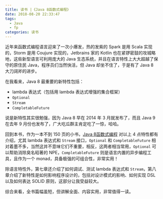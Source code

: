 ```yaml
---
title: 读书 |《Java 8函数式编程》
date: 2018-08-20 22:33:47
tags:
  - Java
  - fp
categories: 读书
---
```


近年来函数式编程语言迎来了一次小爆发，热的发紫的 Spark 是用 Scala 实现的，Storm 是用 Coujure 实现的，Jetbrains 家的 Kotlin 也在紧锣密鼓的攻城略地，这些新型语言可利用庞大的 Java 生态系统，并且在语言特性上大大超越了保守的原住民 Java，程序员们当然快活，但 Java 却坐不住了，于是有了 Java 8 大刀阔斧的进步。

在我看来，Java 8 最重要的新特性包括：

* lambda 表达式（包括用 lambda 表达式增强的集合框架）
* `Optional`
* `Stream`
* `CompletableFuture`

说是新特性其实很勉强，因为 Java 8 早在 2014 年 3 月就发布了，而且 Java 9 在去年 9 月份也发布了，广大吃瓜群主肯定吃了一惊，哈哈。

回到本书，作为一本不到 150 页的小书，[Java 8函数式编程](https://book.douban.com/subject/26346017/) 对以上 4 点特性都有介绍，尤其 lambda 表达式和 `Stream` 接口，`Optional` 和 `CompletableFuture` 相对着墨不多，当然这并不意味它们不重要，相反，这两者相当常用，`Optional` 可以帮助消除臭名昭著的 NPE，`CompletableFuture` 则是语言内置的异步编程工具，且作为一个 monad，具备极强的可组合性，非常实用！

除语言特性外，第七章还介绍了如何调试、测试 lambda 表达式和 `Stream`，第八章介绍了新特性是如何影响程序设计的，包括对设计模式的影响、如何实现 DSL以及如何表达 SOLID 原则，这部分让我受益较大。

综合来看，全书篇幅虽短，但讲解全面、内容实用，非常值得一读。
